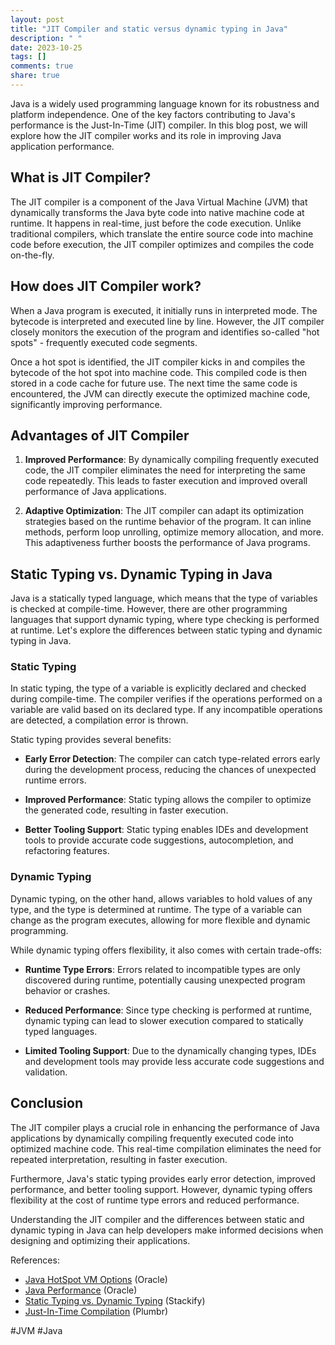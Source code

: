 ```yaml
---
layout: post
title: "JIT Compiler and static versus dynamic typing in Java"
description: " "
date: 2023-10-25
tags: []
comments: true
share: true
---
```


Java is a widely used programming language known for its robustness and platform independence. One of the key factors contributing to Java's performance is the Just-In-Time (JIT) compiler. In this blog post, we will explore how the JIT compiler works and its role in improving Java application performance.

## What is JIT Compiler?

The JIT compiler is a component of the Java Virtual Machine (JVM) that dynamically transforms the Java byte code into native machine code at runtime. It happens in real-time, just before the code execution. Unlike traditional compilers, which translate the entire source code into machine code before execution, the JIT compiler optimizes and compiles the code on-the-fly.

## How does JIT Compiler work?

When a Java program is executed, it initially runs in interpreted mode. The bytecode is interpreted and executed line by line. However, the JIT compiler closely monitors the execution of the program and identifies so-called "hot spots" - frequently executed code segments.

Once a hot spot is identified, the JIT compiler kicks in and compiles the bytecode of the hot spot into machine code. This compiled code is then stored in a code cache for future use. The next time the same code is encountered, the JVM can directly execute the optimized machine code, significantly improving performance.

## Advantages of JIT Compiler

1. **Improved Performance**: By dynamically compiling frequently executed code, the JIT compiler eliminates the need for interpreting the same code repeatedly. This leads to faster execution and improved overall performance of Java applications.

2. **Adaptive Optimization**: The JIT compiler can adapt its optimization strategies based on the runtime behavior of the program. It can inline methods, perform loop unrolling, optimize memory allocation, and more. This adaptiveness further boosts the performance of Java programs.

## Static Typing vs. Dynamic Typing in Java

Java is a statically typed language, which means that the type of variables is checked at compile-time. However, there are other programming languages that support dynamic typing, where type checking is performed at runtime. Let's explore the differences between static typing and dynamic typing in Java.

### Static Typing

In static typing, the type of a variable is explicitly declared and checked during compile-time. The compiler verifies if the operations performed on a variable are valid based on its declared type. If any incompatible operations are detected, a compilation error is thrown.

Static typing provides several benefits:

- **Early Error Detection**: The compiler can catch type-related errors early during the development process, reducing the chances of unexpected runtime errors.

- **Improved Performance**: Static typing allows the compiler to optimize the generated code, resulting in faster execution.

- **Better Tooling Support**: Static typing enables IDEs and development tools to provide accurate code suggestions, autocompletion, and refactoring features.

### Dynamic Typing

Dynamic typing, on the other hand, allows variables to hold values of any type, and the type is determined at runtime. The type of a variable can change as the program executes, allowing for more flexible and dynamic programming.

While dynamic typing offers flexibility, it also comes with certain trade-offs:

- **Runtime Type Errors**: Errors related to incompatible types are only discovered during runtime, potentially causing unexpected program behavior or crashes.

- **Reduced Performance**: Since type checking is performed at runtime, dynamic typing can lead to slower execution compared to statically typed languages.

- **Limited Tooling Support**: Due to the dynamically changing types, IDEs and development tools may provide less accurate code suggestions and validation.

## Conclusion

The JIT compiler plays a crucial role in enhancing the performance of Java applications by dynamically compiling frequently executed code into optimized machine code. This real-time compilation eliminates the need for repeated interpretation, resulting in faster execution.

Furthermore, Java's static typing provides early error detection, improved performance, and better tooling support. However, dynamic typing offers flexibility at the cost of runtime type errors and reduced performance.

Understanding the JIT compiler and the differences between static and dynamic typing in Java can help developers make informed decisions when designing and optimizing their applications.

References:
- [Java HotSpot VM Options](https://docs.oracle.com/en/java/javase/15/) (Oracle)
- [Java Performance](https://docs.oracle.com/javase/8/docs/technotes/guides/performance/performance.html) (Oracle)
- [Static Typing vs. Dynamic Typing](https://stackify.com/static-vs-dynamic-typing/) (Stackify)
- [Just-In-Time Compilation](https://plumbr.io/handbook/garbage-collection-in-java/what-is-jit-compiler) (Plumbr) 

#JVM #Java